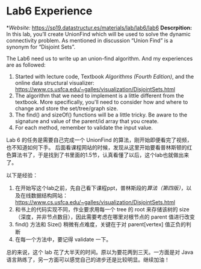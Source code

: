 # Lab6 Experience

**Website:* https://sp19.datastructur.es/materials/lab/lab6/lab6
**Descrpition:** In this lab, you’ll create UnionFind which will be used to solve the dynamic connectivity problem.
As mentioned in discussion “Union Find” is a synonym for “Disjoint Sets”.

The Lab6 need us to write up an union-find algorithm. And my experiences are as followed:
1. Started with lecture code, Textbook *Algorithms (Fourth Edition)*, and the online data structural visualizer: https://www.cs.usfca.edu/~galles/visualization/DisjointSets.html
2. The algorithm that we need to implement is a little different from the textbook. More specifically, 
you'll need to consider how and where to change and store the set/tree/graph size.
3. The find() and sizeOf() functions will be a little tricky. Be aware to the signature and value of the parent/id array that you create.
4. For each method, remember to validate the input value.

Lab 6 的任务是需要自己完成一个 UnionFind 的算法，刚开始即便看完了视频，也不知道如何下手。
后面看课程网站的时候，发现从这里开始要看普林斯顿的红色算法书了，于是找到了书里面的1.5节，认真看懂了以后，这个lab也就做出来了。

以下是经验：
1. 在开始写这个lab之前，先自己看下课程ppt，普林斯段的*算法（第四版）*，以及在线数据结构网站：https://www.cs.usfca.edu/~galles/visualization/DisjointSets.html
2. 和书上的代码实现不同，作业要求用每一个 tree 的 root 来存储该树的 size（深度，并非节点数目），因此需要考虑在哪里对根节点的 parent 值进行改变
3. find() 方法和 Size() 稍微有点难度，关键在于对 parent[vertex] 值正负的判断
4. 在每一个方法中，要记得 validate 一下。

总的来说，这个 lab 花了大半天的时间。原以为要花两到三天。一方面是对 Java 语言熟练了，另一方面可以感觉自己的进步还是比较明显。继续加油！
